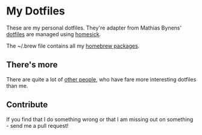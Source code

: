 My Dotfiles
===========

These are my personal dotfiles. They're adapter from Mathias Bynens' [dotfiles][1] are managed using [homesick][2].

The ~/.brew file contains all my [homebrew packages][3].

## There's more

There are quite a lot of [other people][4], who have fare more interesting dotfiles than me.

## Contribute

If you find that I do something wrong or that I am missing out on something - send me a pull request!

[1]: https://github.com/mathiasbynens/dotfiles
[2]: https://mug.im/blog/2013/01/22/manage-and-share-your-dotfiles-with-homesick/
[3]: https://mug.im/blog/2013/06/22/manage-your-mac-apps-with-homebrew-cask/
[4]: http://dotfiles.github.io/
